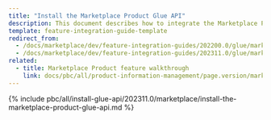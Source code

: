 ```yaml
---
title: "Install the Marketplace Product Glue API"
description: This document describes how to integrate the Marketplace Product Glue API feature into a Spryker project.
template: feature-integration-guide-template
redirect_from:
  - /docs/marketplace/dev/feature-integration-guides/202200.0/glue/marketplace-product-feature-integration.html
  - /docs/marketplace/dev/feature-integration-guides/202311.0/glue/marketplace-product-feature-integration.html
related:
  - title: Marketplace Product feature walkthrough
    link: docs/pbc/all/product-information-management/page.version/marketplace/marketplace-product-feature-overview.html
---
```


{% include pbc/all/install-glue-api/202311.0/marketplace/install-the-marketplace-product-glue-api.md %} <!-- To edit, see /_includes/pbc/all/install-glue-api/202311.0/marketplace/install-the-marketplace-product-glue-api.md -->
